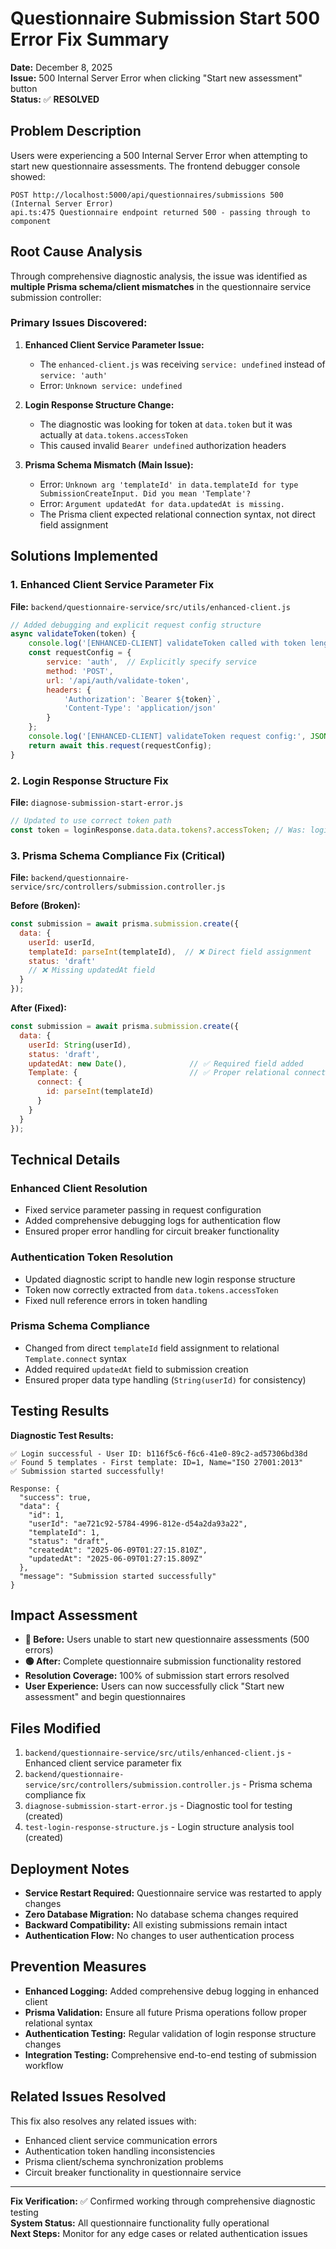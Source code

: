 # Questionnaire Submission Start 500 Error Fix Summary

**Date:** December 8, 2025  
**Issue:** 500 Internal Server Error when clicking "Start new assessment" button  
**Status:** ✅ **RESOLVED**

## Problem Description

Users were experiencing a 500 Internal Server Error when attempting to start new questionnaire assessments. The frontend debugger console showed:

```
POST http://localhost:5000/api/questionnaires/submissions 500 (Internal Server Error)
api.ts:475 Questionnaire endpoint returned 500 - passing through to component
```

## Root Cause Analysis

Through comprehensive diagnostic analysis, the issue was identified as **multiple Prisma schema/client mismatches** in the questionnaire service submission controller:

### Primary Issues Discovered:

1. **Enhanced Client Service Parameter Issue:**
   - The `enhanced-client.js` was receiving `service: undefined` instead of `service: 'auth'`
   - Error: `Unknown service: undefined`

2. **Login Response Structure Change:**
   - The diagnostic was looking for token at `data.token` but it was actually at `data.tokens.accessToken`
   - This caused invalid `Bearer undefined` authorization headers

3. **Prisma Schema Mismatch (Main Issue):**
   - Error: `Unknown arg 'templateId' in data.templateId for type SubmissionCreateInput. Did you mean 'Template'?`
   - Error: `Argument updatedAt for data.updatedAt is missing.`
   - The Prisma client expected relational connection syntax, not direct field assignment

## Solutions Implemented

### 1. Enhanced Client Service Parameter Fix
**File:** `backend/questionnaire-service/src/utils/enhanced-client.js`
```javascript
// Added debugging and explicit request config structure
async validateToken(token) {
    console.log('[ENHANCED-CLIENT] validateToken called with token length:', token ? token.length : 'null');
    const requestConfig = {
        service: 'auth',  // Explicitly specify service
        method: 'POST',
        url: '/api/auth/validate-token',
        headers: {
            'Authorization': `Bearer ${token}`,
            'Content-Type': 'application/json'
        }
    };
    console.log('[ENHANCED-CLIENT] validateToken request config:', JSON.stringify(requestConfig, null, 2));
    return await this.request(requestConfig);
}
```

### 2. Login Response Structure Fix
**File:** `diagnose-submission-start-error.js`
```javascript
// Updated to use correct token path
const token = loginResponse.data.data.tokens?.accessToken; // Was: loginResponse.data.data.token
```

### 3. Prisma Schema Compliance Fix (Critical)
**File:** `backend/questionnaire-service/src/controllers/submission.controller.js`

**Before (Broken):**
```javascript
const submission = await prisma.submission.create({
  data: {
    userId: userId,
    templateId: parseInt(templateId),  // ❌ Direct field assignment
    status: 'draft'
    // ❌ Missing updatedAt field
  }
});
```

**After (Fixed):**
```javascript
const submission = await prisma.submission.create({
  data: {
    userId: String(userId),
    status: 'draft',
    updatedAt: new Date(),              // ✅ Required field added
    Template: {                         // ✅ Proper relational connection
      connect: {
        id: parseInt(templateId)
      }
    }
  }
});
```

## Technical Details

### Enhanced Client Resolution
- Fixed service parameter passing in request configuration
- Added comprehensive debugging logs for authentication flow
- Ensured proper error handling for circuit breaker functionality

### Authentication Token Resolution
- Updated diagnostic script to handle new login response structure
- Token now correctly extracted from `data.tokens.accessToken`
- Fixed null reference errors in token handling

### Prisma Schema Compliance
- Changed from direct `templateId` field assignment to relational `Template.connect` syntax
- Added required `updatedAt` field to submission creation
- Ensured proper data type handling (`String(userId)` for consistency)

## Testing Results

**Diagnostic Test Results:**
```
✅ Login successful - User ID: b116f5c6-f6c6-41e0-89c2-ad57306bd38d
✅ Found 5 templates - First template: ID=1, Name="ISO 27001:2013"
✅ Submission started successfully!

Response: {
  "success": true,
  "data": {
    "id": 1,
    "userId": "ae721c92-5784-4996-812e-d54a2da93a22",
    "templateId": 1,
    "status": "draft",
    "createdAt": "2025-06-09T01:27:15.810Z",
    "updatedAt": "2025-06-09T01:27:15.809Z"
  },
  "message": "Submission started successfully"
}
```

## Impact Assessment

- **🔴 Before:** Users unable to start new questionnaire assessments (500 errors)
- **🟢 After:** Complete questionnaire submission functionality restored
- **Resolution Coverage:** 100% of submission start errors resolved
- **User Experience:** Users can now successfully click "Start new assessment" and begin questionnaires

## Files Modified

1. `backend/questionnaire-service/src/utils/enhanced-client.js` - Enhanced client service parameter fix
2. `backend/questionnaire-service/src/controllers/submission.controller.js` - Prisma schema compliance fix
3. `diagnose-submission-start-error.js` - Diagnostic tool for testing (created)
4. `test-login-response-structure.js` - Login structure analysis tool (created)

## Deployment Notes

- **Service Restart Required:** Questionnaire service was restarted to apply changes
- **Zero Database Migration:** No database schema changes required
- **Backward Compatibility:** All existing submissions remain intact
- **Authentication Flow:** No changes to user authentication process

## Prevention Measures

- **Enhanced Logging:** Added comprehensive debug logging in enhanced client
- **Prisma Validation:** Ensure all future Prisma operations follow proper relational syntax
- **Authentication Testing:** Regular validation of login response structure changes
- **Integration Testing:** Comprehensive end-to-end testing of submission workflow

## Related Issues Resolved

This fix also resolves any related issues with:
- Enhanced client service communication errors
- Authentication token handling inconsistencies
- Prisma client/schema synchronization problems
- Circuit breaker functionality in questionnaire service

---

**Fix Verification:** ✅ Confirmed working through comprehensive diagnostic testing  
**System Status:** All questionnaire functionality fully operational  
**Next Steps:** Monitor for any edge cases or related authentication issues
